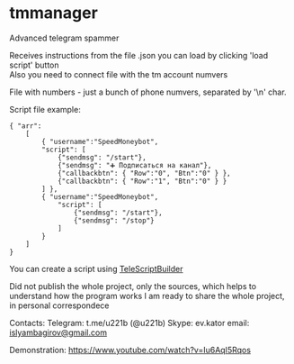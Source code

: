 # tmmanager

Advanced telegram spammer   

Receives instructions from the file .json you can load by clicking 'load script' button   
Also you need to connect file with the tm account numvers  

File with numbers - just a bunch of phone numvers, separated by '\n' char.  

Script file example:  

    { "arr": 
        [ 
            { "username":"SpeedMoneybot",       
            "script": [      
                {"sendmsg": "/start"},     
                {"sendmsg": "➕ Подписаться на канал"},        
                {"callbackbtn": { "Row":"0", "Btn":"0" } },      
                {"callbackbtn": { "Row":"1", "Btn":"0" } }     
            ] },     
            { "username":"SpeedMoneybot",    
                "script": [    
                    {"sendmsg": "/start"},     
                    {"sendmsg": "/stop"} 
                ]     
            }     
        ] 
    }    

You can create a script using <a href='https://github.com/EvKator/TeleScriptBuilder'>TeleScriptBuilder</a>

Did not publish the whole project, only the sources, which helps to understand how the program works 
I am ready to share the whole project, in personal correspondece

Contacts: 
Telegram: t.me/u221b (@u221b) 
Skype: ev.kator 
email: islyambagirov@gmail.com

Demonstration: https://www.youtube.com/watch?v=Iu6AqI5Rqos
